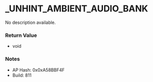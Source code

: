# _UNHINT_AMBIENT_AUDIO_BANK

No description available.

### Return Value
* void

### Notes
* AP Hash: 0x0xA58BBF4F
* Build: 811

